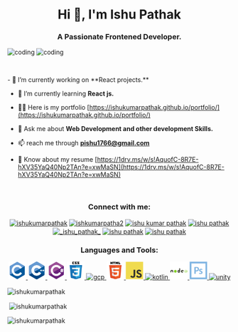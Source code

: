 <h1 align="center">Hi 👋, I'm Ishu Pathak</h1>
<h3 align="center">A  Passionate Frontened Developer.</h3>

<img width="'600" alt="coding " src="https://repository-images.githubusercontent.com/462900780/0a10af70-6cbf-46df-9071-0ff586a3b1d6">


<img width="'200" alt="coding " src="http://www.reactiongifs.us/wp-content/uploads/2013/10/nuh_uh_conan_obrien.gif">
 <br>

<p align="left"> <img src=" " alt="" /> </p>
- 🔭 I’m currently working on **React projects.**

- 🌱 I’m currently learning **React js.**

- 👨‍💻 Here is my portfolio [https://ishukumarpathak.github.io/portfolio/](https://ishukumarpathak.github.io/portfolio/)

- 💬 Ask me about **Web Development and other development Skills.**

- 📫  reach me through  **pishu1766@gmail.com**

- 📄 Know about my resume [https://1drv.ms/w/s!AquofC-8R7E-hXV35YaQ40Np2TAn?e=xwMaSN](https://1drv.ms/w/s!AquofC-8R7E-hXV35YaQ40Np2TAn?e=xwMaSN)

<br>

<h3 align="center">Connect with me:</h3>
<p align="center">
<a href="https://dev.to/ishukumarpathak" target="blank"><img align="center" src="https://raw.githubusercontent.com/rahuldkjain/github-profile-readme-generator/master/src/images/icons/Social/devto.svg" alt="ishukumarpathak" height="30" width="40" /></a>
<a href="https://twitter.com/ishkumarpatha2" target="blank"><img align="center" src="https://raw.githubusercontent.com/rahuldkjain/github-profile-readme-generator/master/src/images/icons/Social/twitter.svg" alt="ishkumarpatha2" height="30" width="40" /></a>
<a href="https://linkedin.com/in/ishu kumar pathak" target="blank"><img align="center" src="https://raw.githubusercontent.com/rahuldkjain/github-profile-readme-generator/master/src/images/icons/Social/linked-in-alt.svg" alt="ishu kumar pathak" height="30" width="40" /></a>
<a href="https://fb.com/ishu pathak" target="blank"><img align="center" src="https://raw.githubusercontent.com/rahuldkjain/github-profile-readme-generator/master/src/images/icons/Social/facebook.svg" alt="ishu pathak" height="30" width="40" /></a>
<a href="https://instagram.com/_ishu_pathak_" target="blank"><img align="center" src="https://raw.githubusercontent.com/rahuldkjain/github-profile-readme-generator/master/src/images/icons/Social/instagram.svg" alt="_ishu_pathak_" height="30" width="40" /></a>
<a href="https://www.hackerrank.com/ishu pathak" target="blank"><img align="center" src="https://raw.githubusercontent.com/rahuldkjain/github-profile-readme-generator/master/src/images/icons/Social/hackerrank.svg" alt="ishu pathak" height="30" width="40" /></a>
<a href="https://www.leetcode.com/ishu pathak" target="blank"><img align="center" src="https://raw.githubusercontent.com/rahuldkjain/github-profile-readme-generator/master/src/images/icons/Social/leet-code.svg" alt="ishu pathak" height="30" width="40" /></a>

</p>

<h3 align="center">Languages and Tools:</h3>
<p align="center"> <a href="https://www.cprogramming.com/" target="_blank" rel="noreferrer"> <img src="https://raw.githubusercontent.com/devicons/devicon/master/icons/c/c-original.svg" alt="c" width="40" height="40"/> </a> <a href="https://www.w3schools.com/cpp/" target="_blank" rel="noreferrer"> <img src="https://raw.githubusercontent.com/devicons/devicon/master/icons/cplusplus/cplusplus-original.svg" alt="cplusplus" width="40" height="40"/> </a> <a href="https://www.w3schools.com/cs/" target="_blank" rel="noreferrer"> <img src="https://raw.githubusercontent.com/devicons/devicon/master/icons/csharp/csharp-original.svg" alt="csharp" width="40" height="40"/> </a> <a href="https://www.w3schools.com/css/" target="_blank" rel="noreferrer"> <img src="https://raw.githubusercontent.com/devicons/devicon/master/icons/css3/css3-original-wordmark.svg" alt="css3" width="40" height="40"/> </a> <a href="https://cloud.google.com" target="_blank" rel="noreferrer"> <img src="https://www.vectorlogo.zone/logos/google_cloud/google_cloud-icon.svg" alt="gcp" width="40" height="40"/> </a> <a href="https://www.w3.org/html/" target="_blank" rel="noreferrer"> <img src="https://raw.githubusercontent.com/devicons/devicon/master/icons/html5/html5-original-wordmark.svg" alt="html5" width="40" height="40"/> </a> <a href="https://developer.mozilla.org/en-US/docs/Web/JavaScript" target="_blank" rel="noreferrer"> <img src="https://raw.githubusercontent.com/devicons/devicon/master/icons/javascript/javascript-original.svg" alt="javascript" width="40" height="40"/> </a> <a href="https://kotlinlang.org" target="_blank" rel="noreferrer"> <img src="https://www.vectorlogo.zone/logos/kotlinlang/kotlinlang-icon.svg" alt="kotlin" width="40" height="40"/> </a> <a href="https://nodejs.org" target="_blank" rel="noreferrer"> <img src="https://raw.githubusercontent.com/devicons/devicon/master/icons/nodejs/nodejs-original-wordmark.svg" alt="nodejs" width="40" height="40"/> </a> <a href="https://www.photoshop.com/en" target="_blank" rel="noreferrer"> <img src="https://raw.githubusercontent.com/devicons/devicon/master/icons/photoshop/photoshop-line.svg" alt="photoshop" width="40" height="40"/> </a> <a href="https://unity.com/" target="_blank" rel="noreferrer"> <img src="https://www.vectorlogo.zone/logos/unity3d/unity3d-icon.svg" alt="unity" width="40" height="40"/> </a> </p>

<p><img align="center" src="https://github-readme-stats.vercel.app/api/top-langs?username=ishukumarpathak&show_icons=true&locale=en&layout=compact" alt="ishukumarpathak" /></p>

<p>&nbsp;<img align="center" src="https://github-readme-stats.vercel.app/api?username=ishukumarpathak&show_icons=true&locale=en" alt="ishukumarpathak" /></p>

<p><img align="center" src="https://github-readme-streak-stats.herokuapp.com/?user=ishukumarpathak&" alt="ishukumarpathak" /></p>
